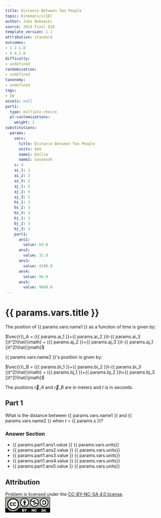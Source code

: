 ```yaml
---
title: Distance Between Two People
topic: Kinematics(1D)
author: Jake Bobowski
source: 2014 Final Q10
template_version: 1.1
attribution: standard
outcomes:
- 1.2.1.0
- 4.4.1.0
difficulty:
- undefined
randomization:
- undefined
taxonomy:
- undefined
tags:
- EW
assets: null
part1:
  type: multiple-choice
  pl-customizations:
    weight: 1
substitutions:
  params:
    vars:
      title: Distance Between Two People
      units: $m$
      name1: Emilia
      name2: Savannah
    s: 4
    ai_1: 2
    ai_2: 3
    ai_3: 2
    aj_1: 1
    aj_2: 4
    aj_3: 1
    bi_1: 3
    bi_2: 3
    bi_3: 3
    bj_1: 3
    bj_2: 3
    bj_3: 3
    part1:
      ans1:
        value: 64.0
      ans2:
        value: 32.0
      ans3:
        value: 4100.0
      ans4:
        value: 98.0
      ans5:
        value: 9600.0
---
```

# {{ params.vars.title }}
The position of {{ params.vars.name1 }} as a function of time is given by:

$\vec{r}\_A = ({{ params.ai_1 }}+{{ params.ai_2 }}t-{{ params.ai_3 }}t^2)\hat{\imath} + ({{ params.aj_2 }}+{{ params.aj_3 }}t-{{ params.aj_1 }}t^2)\hat{\jmath}$

{{ params.vars.name2 }}'s position is given by:

$\vec{r}\_B = ({{ params.bi_1 }}+{{ params.bi_2 }}t-{{ params.bi_3 }}t^2)\hat{\imath} + ({{ params.bj_1 }}+{{ params.bj_2 }}t+{{ params.bj_3 }}t^2)\hat{\jmath}$

The positions $\vec{r}\_A$ and $\vec{r}\_B$ are in meters and $t$ is in seconds.

## Part 1

What is the distance between {{ params.vars.name1 }} and {{ params.vars.name2 }} when $t$ = {{ params.s }}?

### Answer Section

- {{ params.part1.ans1.value }} {{ params.vars.units}}
- {{ params.part1.ans2.value }} {{ params.vars.units}}
- {{ params.part1.ans3.value }} {{ params.vars.units}}
- {{ params.part1.ans4.value }} {{ params.vars.units}}
- {{ params.part1.ans5.value }} {{ params.vars.units}}

## Attribution

Problem is licensed under the [CC-BY-NC-SA 4.0 license](https://creativecommons.org/licenses/by-nc-sa/4.0/).<br> ![The Creative Commons 4.0 license requiring attribution-BY, non-commercial-NC, and share-alike-SA license.](https://raw.githubusercontent.com/firasm/bits/master/by-nc-sa.png)